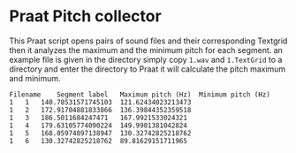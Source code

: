 # Praat Pitch collector
This Praat script opens pairs of sound files and their corresponding Textgrid then it analyzes the maximum and the minimum pitch for each segment.
an example file is given in the directory simply copy `1.wav` and `1.TextGrid` to a directory and enter the directory to Praat it will calculate the pitch maximum and minimum.

```
Filename	Segment label	Maximum pitch (Hz)	Minimum pitch (Hz)
1	1	140.78531571745103	121.62434023213473
1	2	172.91704881833866	136.39844352359518
1	3	186.5011684247471	167.9921533024321
1	4	179.63105774090224	149.9901381042824
1	5	168.05974897138947	130.32742825218762
1	6	130.32742825218762	89.81629151711965
```
